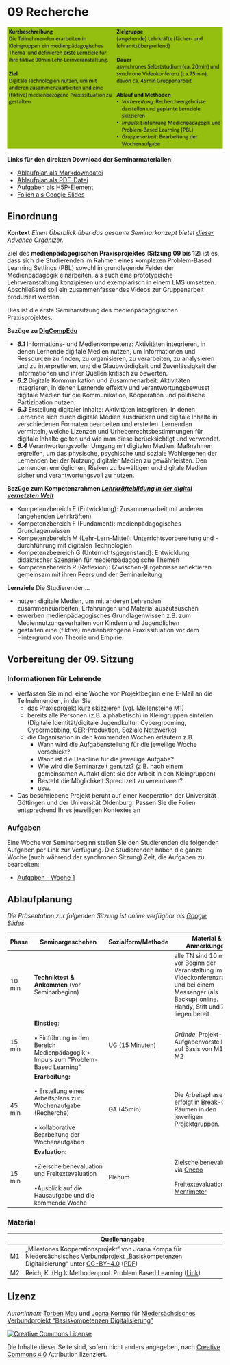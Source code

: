 # 09 Recherche

![](https://raw.githubusercontent.com/Lehrerbildung/Lehrerbildung.github.io/master/GenutzteBilder/Steckbriefe/steckbrief_9.jpg)  

**Links für den direkten Download der Seminarmaterialien**:  

* [Ablaufplan als Markdowndatei](https://raw.githubusercontent.com/Lehrerbildung/BKD-github/main/static/mds/9-Recherche.md)  
* [Ablaufplan als PDF-Datei](https://github.com/Lehrerbildung/BKD-github/raw/main/content/PDFs/9-Recherche.pdf)  
* [Aufgaben als H5P-Element](https://github.com/Lehrerbildung/BKD-github/raw/main/content/h5pElemente/9-Recherche.h5p)  
* [Folien als Google Slides](https://docs.google.com/presentation/d/1HFnxafUx7LdL8vsarUNpAGdCRrVOwAB3WV9O2al8YbU/edit#slide=id.g9bca3f0860_0_126)    

## Einordnung
**Kontext**
*Einen Überblick über das gesamte Seminarkonzept bietet [dieser Advance Organizer](https://lehrerbildung.github.io/3_-seminarkonzept/ueberblick/).*

Ziel des **medienpädagogischen Praxisprojektes** (**Sitzung 09 bis 12**) ist es, dass sich die Studierenden im Rahmen eines komplexen Problem-Based Learning Settings (PBL) sowohl in grundlegende Felder der Medienpädagogik einarbeiten, als auch eine prototypische Lehrveranstaltung konzipieren und exemplarisch in einem LMS umsetzen.
Abschließend soll ein zusammenfassendes Videos zur  Gruppenarbeit produziert werden.


Dies ist die erste Seminarsitzung des medienpädagogischen Praxisprojektes.



**Bezüge zu [DigCompEdu](https://ec.europa.eu/jrc/en/digcompedu)**
* ***6.1*** Informations- und Medienkompetenz: Aktivitäten integrieren, in denen Lernende digitale Medien nutzen, um Informationen und Ressourcen zu finden, zu organisieren, zu verarbeiten, zu analysieren und zu interpretieren, und die Glaubwürdigkeit und Zuverlässigkeit der Informationen und ihrer Quellen kritisch zu bewerten.
* ***6.2*** Digitale Kommunikation und Zusammenarbeit: Aktivitäten integrieren, in denen Lernende effektiv und verantwortungsbewusst digitale Medien für die Kommunikation, Kooperation und politische Partizipation nutzen.
* ***6.3***  Erstellung digitaler Inhalte: Aktivitäten integrieren, in denen Lernende sich durch digitale Medien ausdrücken und digitale Inhalte in verschiedenen Formaten bearbeiten und erstellen. Lernenden vermitteln, welche Lizenzen und Urheberrechtsbestimmungen für digitale Inhalte gelten und wie man diese berücksichtigt und verwendet.
* ***6.4***  Verantwortungsvoller Umgang mit digitalen Medien: Maßnahmen ergreifen, um das physische, psychische und soziale Wohlergehen der Lernenden bei der Nutzung digitaler Medien zu gewährleisten. Den Lernenden ermöglichen, Risiken zu bewältigen und digitale Medien sicher und verantwortungsvoll zu nutzen.

**Bezüge zum Kompetenzrahmen *[Lehrkräftebildung in der digital vernetzten Welt](http://www.lehrerbildungsverbund-niedersachsen.de/index.php?s=KompetenzrahmenLehrkraeftebildunginderdigitalvernetztenWelt)***

+  Kompetenzbereich E (Entwicklung): Zusammenarbeit mit anderen (angehenden Lehrkräften)
+ Kompetenzbereich F (Fundament): medienpädagogisches Grundlagenwissen
+ Kompetenzbereich M (Lehr-Lern-Mittel): Unterrichtsvorbereitung und -durchführung mit digitalen Technologien
+ Kompetenzbeereich G (Unterrichtsgegenstand): Entwicklung didaktischer Szenarien für medienpädagogische Themen
+ Kompetenzbereich R (Reflexion): (Zwischen-)Ergebnisse reflektieren  gemeinsam mit ihren Peers und der Seminarleitung

 **Lernziele**
 Die Studierenden...

+ nutzen  digitale Medien, um mit anderen Lehrenden zusammenzuarbeiten, Erfahrungen und Material auszutauschen
+ erwerben medienpädagogisches Grundlagenwissen  z.B. zum Mediennutzungsverhalten von Kindern und Jugendlichen
+  gestalten  eine (fiktive) medienbezogene Praxissituation vor dem Hintergrund von Theorie und Empirie.


## Vorbereitung der 09. Sitzung
### Informationen für Lehrende
+   Verfassen Sie mind. eine Woche vor Projektbeginn eine E-Mail an die Teilnehmenden, in der Sie
    +   das Praxisprojekt kurz skizzieren (vgl. Meilensteine M1)
    +   bereits alle Personen (z.B. alphabetisch) in Kleingruppen einteilen (Digitale Identität/digitale Jugendkultur, Cybergrooming, Cybermobbing, OER-Produktion, Soziale Netzwerke)
    +   die Organisation in den kommenden Wochen erläutern z.B.
        + Wann wird die Aufgabenstellung für die jeweilige Woche verschickt?
        + Wann ist die Deadline für die jeweilige Aufgabe?
        +  Wie wird die Seminarzeit genutzt? (z.B. nach einem gemeinsamen Auftakt dient sie der Arbeit in den Kleingruppen)
        + Besteht die Möglichkeit Sprechzeit zu vereinbaren?
        + usw.
+   Das beschriebene Projekt beruht auf einer Kooperation der Universität Göttingen und der Universität Oldenburg. Passen Sie die Folien entsprechend Ihres jeweiligen Kontextes an



### Aufgaben

Eine Woche vor Seminarbeginn stellen Sie den Studierenden die folgenden  Aufgaben per Link zur Verfügung. Die Studierenden haben die ganze Woche (auch während der synchronen Sitzung) Zeit, die Aufgaben zu bearbeiten:

* [Aufgaben - Woche 1](https://lehrerbildung.github.io/5_aufgaben/session9_aufgaben_h5p/)



## Ablaufplanung

*Die Präsentation zur folgenden Sitzung ist online verfügbar als [Google Slides](https://docs.google.com/presentation/d/1HFnxafUx7LdL8vsarUNpAGdCRrVOwAB3WV9O2al8YbU/edit?usp=sharing)*

| Phase | Seminargeschehen | Sozialform/Methode | Material & Anmerkungen |
| -------- | -------- | -------- | -------- |
| 10 min |  **Techniktest & Ankommen** (vor Seminarbeginn) |  |alle TN sind 10 min vor Beginn der Veranstaltung im Videokonferenzraum  und bei einem Messenger (als Backup) online. Handy, Stift und Zettel liegen bereit  |
| 15 min | **Einstieg**: <br></br>  • Einführung in den Bereich Medienpädagogik • Impuls zum "Problem-Based Learning" |UG (15 Minuten) |*Gründe*: Projekt- und Aufgabenvorstellung auf Basis von M1 und M2|
| 45 min | **Erarbeitung:** <br></br>  • Erstellung eines Arbeitsplans zur Wochenaufgabe (Recherche) <br></br> • kollaborative Bearbeitung der Wochenaufgaben | GA (45min) | Die Arbeitsphase erfolgt in Break-Out-Räumen in den jeweiligen Projektgruppen.  |
| 15 min | **Evaluation**: <br></br>•Zielscheibenevaluation und Freitextevaluation <br></br>•Ausblick auf die Hausaufgabe und die kommende Woche | Plenum | Zielscheibenevaluation via [Oncoo](https://oncoo.de/oncoo.php) <br></br> Freitextevaluation via [Mentimeter](https://menti.com/)|



### Material
|  | Quellenangabe |
| -------- | -------- |
| M1     |  „Milestones Kooperationsprojekt“ von Joana Kompa für Niedersächsisches Verbundprojekt „Basiskompetenzen Digitalisierung“ unter [CC-BY-4.0](https://creativecommons.org/licenses/by/4.0/.) ([PDF](https://github.com/Lehrerbildung/BKD-github/raw/main/content/PDFs/10_milestones_cc.pdf)) |
| M2     | Reich, K. (Hg.): Methodenpool. Problem Based Learning ([Link](http://methodenpool.uni-koeln.de/problembased/frameset_vorlage.html))   |



## Lizenz
*Autor:innen:* [Torben Mau](https://www.torbenmau.de) und [Joana Kompa](https://joanakompa.com/) für [Niedersächsisches Verbundprojekt “Basiskompetenzen Digitalisierung”](http://www.lehrerbildungsverbund-niedersachsen.de/index.php?s=ProjektBasiskompetenzenDigitalisierung)

<a rel="license" href="http://creativecommons.org/licenses/by/4.0/"><img alt="Creative Commons License" style="border-width:0" src="https://i.creativecommons.org/l/by/4.0/88x31.png" /></a><br/><p>Die Inhalte dieser Seite sind, sofern nicht anders angegeben, nach <a rel="license" href="http://creativecommons.org/licenses/by/4.0/">Creative Commons 4.0</a> Attribution lizenziert.</p>
